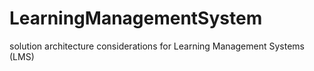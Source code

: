 # LearningManagementSystem
solution architecture considerations for Learning Management Systems (LMS)
